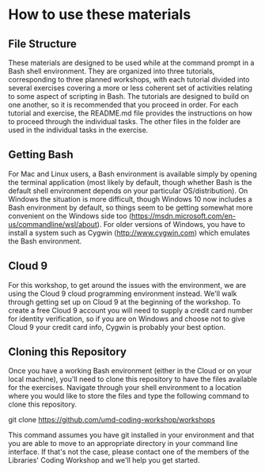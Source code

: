 # How to use these materials

## File Structure

These materials are designed to be used while at the command prompt in a Bash shell environment.  They are organized into three tutorials, corresponding to three planned workshops, with each tutorial divided into several exercises covering a more or less coherent set of activities relating to some aspect of scripting in Bash.  The tutorials are designed to build on one another, so it is recommended that you proceed in order. For each tutorial and exercise, the README.md file provides the instructions on how to proceed through the individual tasks. The other files in the folder are used in the individual tasks in the exercise.

## Getting Bash

For Mac and Linux users, a Bash environment is available simply by opening the terminal application (most likely by default, though whether Bash is the default shell environment depends on your particular OS/distribution).  On Windows the situation is more difficult, though Windows 10 now includes a Bash environment by default, so things seem to be getting somewhat more convenient on the Windows side too (https://msdn.microsoft.com/en-us/commandline/wsl/about).  For older versions of Windows, you have to install a system such as Cygwin (http://www.cygwin.com) which emulates the Bash environment.

## Cloud 9

For this workshop, to get around the issues with the environment, we are using the Cloud 9 cloud programming environment instead.  We'll walk through getting set up on Cloud 9 at the beginning of the workshop.  To create a free Cloud 9 account you will need to supply a credit card number for identity verification, so if you are on Windows and choose not to give Cloud 9 your credit card info, Cygwin is probably your best option.

## Cloning this Repository

Once you have a working Bash environment (either in the Cloud or on your local machine), you'll need to clone this repository to have the files available for the exercises. Navigate through your shell environment to a location where you would like to store the files and type the following command to clone this repository.

  git clone https://github.com/umd-coding-workshop/workshops

This command assumes you have git installed in your environment and that you are able to move to an appropriate directory in your command line interface. If that's not the case, please contact one of the members of the Libraries' Coding Workshop and we'll help you get started.
